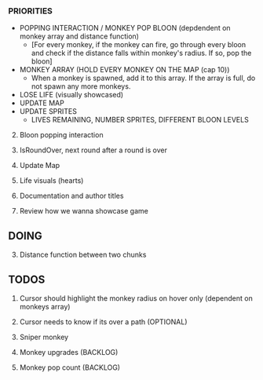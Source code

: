 ### PRIORITIES
- POPPING INTERACTION / MONKEY POP BLOON (depdendent on monkey array and distance function) 
    - [For every monkey, if the monkey can fire, go through every bloon and check if the distance falls within monkey's radius. If so, pop the bloon]
- MONKEY ARRAY (HOLD EVERY MONKEY ON THE MAP (cap 10))
    - When a monkey is spawned, add it to this array. If the array is full, do not spawn any more monkeys.
- LOSE LIFE (visually showcased)
- UPDATE MAP
- UPDATE SPRITES 
    - LIVES REMAINING, NUMBER SPRITES, DIFFERENT BLOON LEVELS

2. Bloon popping interaction 
3. IsRoundOver, next round after a round is over
4. Update Map
5. Life visuals (hearts)

6. Documentation and author titles 
7. Review how we wanna showcase game

## DOING
3. Distance function between two chunks

## TODOS
1. Cursor should highlight the monkey radius on hover only (dependent on monkeys array)
2. Cursor needs to know if its over a path (OPTIONAL)
7. Sniper monkey

5. Monkey upgrades (BACKLOG)
6. Monkey pop count (BACKLOG)

